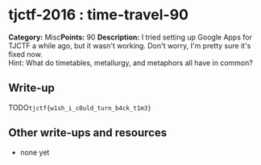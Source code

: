 # tjctf-2016 : time-travel-90

**Category:** Misc**Points:** 90
**Description:** I tried setting up Google Apps for TJCTF a while ago, but it wasn't working. Don't worry, I'm pretty sure it's fixed now.<br/>Hint: What do timetables, metallurgy, and metaphors all have in common?

## Write-up

TODO`tjctf{w1sh_i_c0uld_turn_b4ck_t1m3}`

## Other write-ups and resources

* none yet